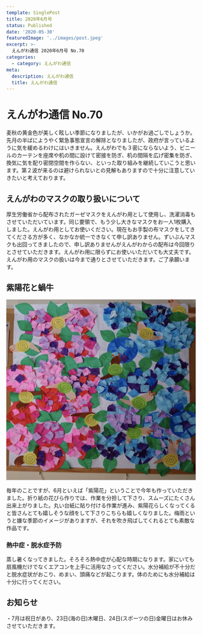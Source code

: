 ```yaml
---
template: SinglePost
title: 2020年6月号
status: Published
date: '2020-05-30'
featuredImage: '../images/post.jpeg'
excerpt: >-
  えんがわ通信 2020年6月号 No.70
categories:
  - category: えんがわ通信
meta:
  description: えんがわ通信
  title: えんがわ通信
---
```


# えんがわ通信 No.70

麦秋の黄金色が美しく眩しい季節になりましたが、いかがお過ごしでしょうか。先月の半ばにようやく緊急事態宣言の解除となりましたが、政府が言っているように気を緩めるわけにはいきません。えんがわでも３密にならないよう、ビニールのカーテンを座席や机の間に設けて密接を防ぎ、机の間隔を広げ密集を防ぎ、換気に気を配り密閉空間を作らない、といった取り組みを継続していこうと思います。第２波が来るのは避けられないとの見解もありますので十分に注意していきたいと考えております。

## えんがわのマスクの取り扱いについて

厚生労働省から配布されたガーゼマスクをえんがわ用として使用し、洗濯消毒もさせていただいています。同じ要領で、もう少し大きなマスクをお一人1枚購入しました。えんがわ用としてお使いください。現在もお手製の布マスクをしてきてくださる方が多く、なかなか統一できなくて申し訳ありません。ずいぶんマスクも出回ってきましたので、申し訳ありませんがえんがわからの配布は今回限りとさせていただきます。えんがわ用に限らずにお使いいただいても大丈夫です。
えんがわ用のマスクの扱いは今まで通りとさせていただきます。ご了承願います。


## 紫陽花と蝸牛

![](/images/202006_photo1.png)

毎年のことですが、6月といえば「紫陽花」ということで今年も作っていただきました。折り紙の花びら作りでは、作業を分担して下さり、スムーズにたくさん出来上がりました。丸い台紙に貼り付ける作業が進み、紫陽花らしくなってくると皆さんとても嬉しそうな顔をして下さりこちらも嬉しくなりました。梅雨というと嫌な季節のイメージがありますが、それを吹き飛ばしてくれるとても素敵な作品です。


### 熱中症・脱水症予防

蒸し暑くなってきました。そろそろ熱中症が心配な時期になります。家にいても扇風機だけでなくエアコンを上手に活用なさってください。水分補給が不十分だと脱水症状がおこり、めまい、頭痛などが起こります。体のためにも水分補給は十分に行ってください。

## お知らせ

・7月は祝日があり、23日(海の日)木曜日、24日(スポーツの日)金曜日はお休みさせていただきます。

